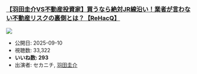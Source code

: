 ### [【羽田圭介VS不動産投資家】買うなら絶対JR線沿い！業者が言わない不動産リスクの裏側とは？【ReHacQ】](https://www.youtube.com/watch?v=SkpOBjRe6jc)
[![](https://img.youtube.com/vi/SkpOBjRe6jc/sddefault.jpg)](https://www.youtube.com/watch?v=SkpOBjRe6jc)
-   公開日: 2025-09-10
-   視聴数: 33,322
-   **いいね数: 293**
-   出演者: セカニチ, [羽田圭介](/rehacq_fan/people/羽田圭介 "wikilink")
